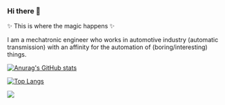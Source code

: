 ### Hi there 👋

✨ This is where the magic happens ✨

I am a mechatronic engineer who works in automotive industry (automatic transmission) with an affinity for the automation of (boring/interesting) things.

[![Anurag's GitHub stats](https://github-readme-stats.vercel.app/api?username=mrflamez&show_icons=true&theme=graywhite)](https://github.com/anuraghazra/github-readme-stats)

[![Top Langs](https://github-readme-stats.vercel.app/api/top-langs/?username=mrflamez&layout=compact)](https://github.com/anuraghazra/github-readme-stats)

![](https://komarev.com/ghpvc/?username=mrflamez&style=for-the-badge)
